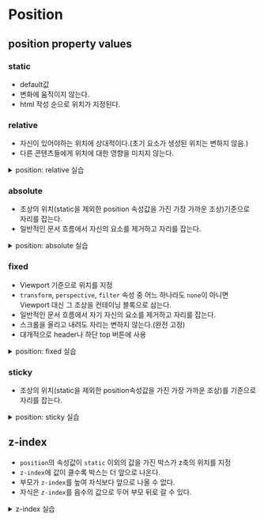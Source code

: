 # Position

## position property values

### static

- default값
- 변화에 움직이지 않는다.
- html 작성 순으로 위치가 지정된다.

### relative

- 자신이 있어야하는 위치에 상대적이다.(초기 요소가 생성된 위치는 변하지 않음.)
- 다른 콘텐츠들에게 위치에 대한 영향을 미치지 않는다.

<details>
<summary>position: relative 실습</summary>
<div markdown="1">

```css
.wrapper {
  /* 벗어난 영역을 보여주기 위해 margin 값을 부여 */
  margin-left: 100px;
  margin-top: 100px;
  width: 500px;
  height: 500px;
  background-color: rgb(61, 77, 77);
}
.wrapper div {
  width: 200px;
  height: 100px;
}
.A {
  background-color: blueviolet;
  position: relative;
  bottom: 30px;
}
.B {
  background-color: aqua;
  position: relative;
  top: 50px;
  left: 50px;
}
.C {
  background-color: cadetblue;
  position: relative;
  left: -100px;
}
.D {
  background-color: blue;
  position: relative;
  top: 100px;
}
```

![image](https://github.com/JJamVa/JJamVa/assets/80045006/b211b1fb-a1c9-49b6-82df-a24a5f687726)

:::note
각 div태그에 대하여 `position: relative`를 속성을 주었다.<br/>
각 item의 원본 시작점의 위치에서 `top`,`bottom`,`left`,`right` 속성 값에 따라 위치가 변화는 것을 확인했다.<br/>
item별로 겹치는 부분에 대해서 **HTML 작성 순서**에 따라 뒤에 있는 item이 더 앞으로 나오는 것을 볼 수 있다.<br/>

:::

</div>
</details>

### absolute

- 조상의 위치(static을 제외한 position 속성값을 가진 가장 가까운 조상)기준으로 자리를 잡는다.
- 일반적인 문서 흐름에서 자신의 요소를 제거하고 자리를 잡는다.

<details>
<summary>position: absolute 실습</summary>
<div markdown="1">

```css
.wrapper {
  /* 벗어난 영역을 보여주기 위해 margin 값을 부여 */
  margin-left: 100px;
  margin-top: 100px;
  width: 500px;
  height: 500px;
  background-color: rgb(61, 77, 77);
}
.wrapper div {
  width: 200px;
  height: 100px;
}
.A {
  background-color: blueviolet;
  position: absolute;
  bottom: 10px;
}
.B {
  background-color: aqua;
  position: absolute;
  right: 10px;
}
.C {
  background-color: cadetblue;
  position: absolute;
  top: 50px;
}
.D {
  background-color: blue;
  position: absolute;
  left: 0;
}
```

![image](https://github.com/JJamVa/JJamVa/assets/80045006/93f411fd-6c7a-4886-b0e4-33bbb8f67f61)

:::note
결과를 보면 .wrapper영역의 내부에 대해 속성값이 적용된 것이 아닌 `<body>`영역의 기준 item들의 위치가 적용된 것을 볼 수 있다.<br/>
그럼 .wrapper영역 내부에서 item들을 배치하고 싶다면 어떻게 하면 될까?<br/>

```css
.wrapper {
  /* 벗어난 영역을 보여주기 위해 margin 값을 부여 */
  position: relative;
}
```

.wrapper(item들의 부모 영역) 부분에 `position: relative`를 작성하면 된다.

![image](https://github.com/JJamVa/JJamVa/assets/80045006/6bc8548f-8ef6-434c-92cf-a4ae46b23c83)

위와 같이 .wrapper 영역을 기준으로 화면이 표현되는 것을 볼 수 있다.<br/>
특히, `B item`과 같은 경우 `right: 10px`의 속성은 부모의 기준 제일 오른쪽에서 10px 만큼 왼쪽으로 밀어낸다는 의미이다.
:::

</div>
</details>

### fixed

- Viewport 기준으로 위치를 지정
- `transform`, `perspective`, `filter` 속성 중 어느 하나라도 `none`이 아니면 Viewport 대신 그 조상을 컨테이닝 블록으로 삼는다.
- 일반적인 문서 흐름에서 자기 자신의 요소를 제거하고 자리를 잡는다.
- 스크롤을 올리고 내려도 자리는 변하지 않는다.(완전 고정)
- 대개적으로 header나 하단 top 버튼에 사용

<details>
<summary>position: fixed 실습</summary>
<div markdown="1">

```css
.wrapper {
  /* 벗어난 영역을 보여주기 위해 margin 값을 부여 */
  margin-left: 100px;
  margin-top: 100px;
  width: 500px;
  height: 2000px;
  /* fixed의 특징을 보여주기 위해 높이를 2000px로 변경 */
  background-image: linear-gradient(to top, #fbc2eb 0%, #a6c1ee 100%);
  /* fixed의 성질을 확인하기 위해 배경을 그라데이션으로 주었음 */
}

.wrapper div {
  width: 200px;
  height: 100px;
}

.A {
  background-color: blueviolet;
  position: fixed;
  right: 10px;
}

.B {
  background-color: aqua;
  position: fixed;
  bottom: 50px;
}

.C {
  background-color: cadetblue;
  position: fixed;
  top: 0px;
}

.D {
  background-color: blue;
  position: fixed;
  left: 150px;
}
```

![image](https://github.com/JJamVa/JJamVa/assets/80045006/846757a5-6911-4179-bc1b-2f4ecaaf06b4)

:::note
`position: fixed`만 주었을 때, .wrapper 기준에서 하나의 item으로 뭉쳐있다.<br/>
.wrapper에 `margin-top`, `margin-left`로 인해 item들이 .wrapper안에 배치된 것처럼 보인다.<br/>
하지만 각 요소에게 `top`,`bottom`,`left`,`right` 속성을 부여하게 된다면 제일 최상단에 있는 `<body>` 기준점으로 item들이 배치된다.<br/>
:::

![image](https://github.com/JJamVa/JJamVa/assets/80045006/49f910db-d598-4ad9-a4bf-19e8e074d729)

:::note
Viewport 기준보다 큰 height값을 주면서 화면 스크롤을 내려보면 각 item들의 위치는 그대로인 것을 볼 수 있다.<br/>
즉, position: fixed를 통해 **Viewport 기준으로 item을 고정**시켰다고 보면된다.
:::

</div>
</details>

### sticky

- 조상의 위치(static을 제외한 position속성값을 가진 가장 가까운 조상)를 기준으로 자리를 잡는다.

<details>
<summary>position: sticky 실습</summary>
<div markdown="1">

```css
.wrapper {
  /* 벗어난 영역을 보여주기 위해 margin 값을 부여 */
  margin-left: 100px;
  margin-top: 100px;
  width: 500px;
  height: 2000px;
  /* sticky의 특징을 보여주기 위해 높이를 2000px로 변경 */
  background-image: linear-gradient(to top, #fbc2eb 0%, #a6c1ee 100%);
  /* sticky의 성질을 확인하기 위해 배경을 그라데이션으로 주었음 */
}

.wrapper div {
  width: 200px;
  height: 100px;
}

.A {
  background-color: blueviolet;
  position: sticky;
  top: 0px;
}

.B {
  background-color: aqua;
  position: sticky;
  top: 300px;
}

.C {
  background-color: cadetblue;
  position: sticky;
  top: 100px;
}

.D {
  background-color: blue;
  position: sticky;
  top: 200px;
}
```

![image](https://github.com/JJamVa/JJamVa/assets/80045006/1435af4d-2f1f-4924-ab79-1798f4e2e7dc)

:::note
.wrapper 기준으로 각각에 top 속성값을 부여했다.<br/>
위의 사진의 형태만 봐도 position: relative와 유사해보인다.
:::

![image](https://github.com/JJamVa/JJamVa/assets/80045006/50dd5e0b-7e35-4720-be27-701ec5dec6f6)

:::note
Viewport보다 큰 height 값으로 인해 스크롤을 내리게 된다면 위와 같이 형태가 바뀐다.<br/>
원본의 형태는 자기 부모의 기준점으로 item들을 **relative형식으로 배치**하지만<br/>
부모의 기준점이 화면에서 보이지 않게 된다면 **Viewport기준으로 fixed처럼 동작**한다.<br/>
그래서 위와 같이 순서의 item들을 확인할 수 있다.
:::

</div>
</details>

## z-index

- `position`의 속성값이 `static` 이외의 값을 가진 박스가 z축의 위치를 지정
- `z-index`에 값이 클수록 박스는 더 앞으로 나온다.
- 부모가 `z-index`를 높여 자식보다 앞으로 나올 수 없다.
- 자식은 `z-index`를 음수의 값으로 두어 부모 뒤로 갈 수 있다.

<details>
<summary>z-index 실습</summary>
<div markdown="1">

```css
.wrapper {
  margin-left: 100px;
  margin-top: 100px;
  width: 500px;
  height: 500px;
  background-color: rgb(61, 77, 77);
}

.wrapper div {
  width: 200px;
  height: 100px;
}

.A {
  background-color: blueviolet;
  position: relative;
  z-index: 1;
}

.B {
  background-color: aqua;
  position: relative;
  z-index: 3;
}

.C {
  background-color: cadetblue;
  position: relative;
  bottom: 150px;
  left: 100px;
}

.D {
  background-color: blue;
  position: relative;
  bottom: 200px;
  left: 100px;
  z-index: -1;
}
```

![image](https://github.com/JJamVa/JJamVa/assets/80045006/ddeb3330-da30-4925-af0c-529f432f4261)

:::note
position: relative로 실습<br/>

z-index값이 없을 경우, **HTML 태그의 작성 순서**에 따라 z-index값이 높다고 생각하면 된다.<br/>
겹쳐있는 부분 중 순서를 직접 정하고 싶다면 z-index를 설정하면 된다.<br/>

위의 결과처럼 A,B,C는 z-index 값 순서대로 동작하는 것을 볼 수 있다.<br/>
반면 D는 화면에서 보이지않는다.<br/>
이유는 D의 item은 z-index 값이 -1인 음수다.<br/>
즉, D의 item은 존재는 하나 부모 태그인 .wrapper뒤에 가려져 없어진 것처럼 보인다.
:::

</div>
</details>
